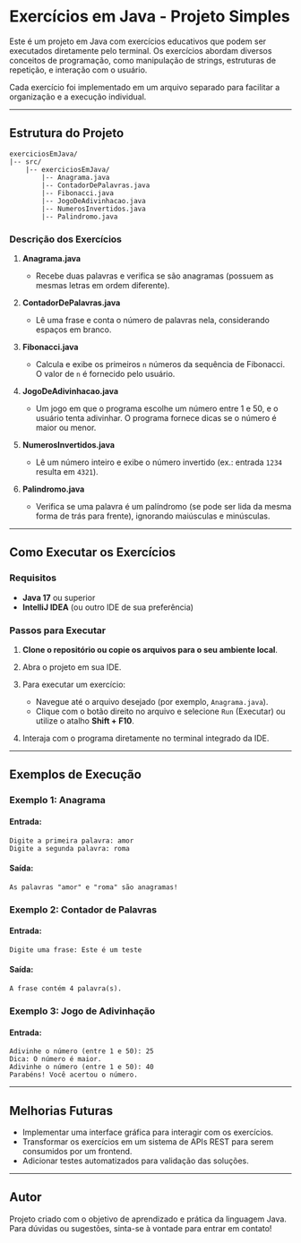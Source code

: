 # Exercícios em Java - Projeto Simples

Este é um projeto em Java com exercícios educativos que podem ser executados diretamente pelo terminal. Os exercícios abordam diversos conceitos de programação, como manipulação de strings, estruturas de repetição, e interação com o usuário.

Cada exercício foi implementado em um arquivo separado para facilitar a organização e a execução individual.

---

## Estrutura do Projeto

```
exerciciosEmJava/
|-- src/
    |-- exerciciosEmJava/
        |-- Anagrama.java
        |-- ContadorDePalavras.java
        |-- Fibonacci.java
        |-- JogoDeAdivinhacao.java
        |-- NumerosInvertidos.java
        |-- Palindromo.java
```

### Descrição dos Exercícios

1. **Anagrama.java**
   - Recebe duas palavras e verifica se são anagramas (possuem as mesmas letras em ordem diferente).

2. **ContadorDePalavras.java**
   - Lê uma frase e conta o número de palavras nela, considerando espaços em branco.

3. **Fibonacci.java**
   - Calcula e exibe os primeiros `n` números da sequência de Fibonacci. O valor de `n` é fornecido pelo usuário.

4. **JogoDeAdivinhacao.java**
   - Um jogo em que o programa escolhe um número entre 1 e 50, e o usuário tenta adivinhar. O programa fornece dicas se o número é maior ou menor.

5. **NumerosInvertidos.java**
   - Lê um número inteiro e exibe o número invertido (ex.: entrada `1234` resulta em `4321`).

6. **Palindromo.java**
   - Verifica se uma palavra é um palíndromo (se pode ser lida da mesma forma de trás para frente), ignorando maiúsculas e minúsculas.

---

## Como Executar os Exercícios

### Requisitos

- **Java 17** ou superior
- **IntelliJ IDEA** (ou outro IDE de sua preferência)

### Passos para Executar

1. **Clone o repositório ou copie os arquivos para o seu ambiente local**.

2. Abra o projeto em sua IDE.

3. Para executar um exercício:
   - Navegue até o arquivo desejado (por exemplo, `Anagrama.java`).
   - Clique com o botão direito no arquivo e selecione `Run` (Executar) ou utilize o atalho **Shift + F10**.

4. Interaja com o programa diretamente no terminal integrado da IDE.

---

## Exemplos de Execução

### Exemplo 1: Anagrama

#### Entrada:
```
Digite a primeira palavra: amor
Digite a segunda palavra: roma
```
#### Saída:
```
As palavras "amor" e "roma" são anagramas!
```

### Exemplo 2: Contador de Palavras

#### Entrada:
```
Digite uma frase: Este é um teste
```
#### Saída:
```
A frase contém 4 palavra(s).
```

### Exemplo 3: Jogo de Adivinhação

#### Entrada:
```
Adivinhe o número (entre 1 e 50): 25
Dica: O número é maior.
Adivinhe o número (entre 1 e 50): 40
Parabéns! Você acertou o número.
```

---

## Melhorias Futuras

- Implementar uma interface gráfica para interagir com os exercícios.
- Transformar os exercícios em um sistema de APIs REST para serem consumidos por um frontend.
- Adicionar testes automatizados para validação das soluções.

---

## Autor
Projeto criado com o objetivo de aprendizado e prática da linguagem Java. Para dúvidas ou sugestões, sinta-se à vontade para entrar em contato!

